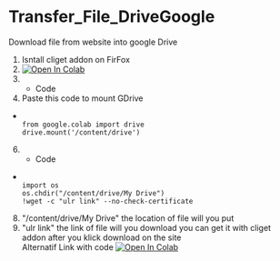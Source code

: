 # Transfer_File_DriveGoogle
Download file from website into google Drive
1. Isntall cliget addon on FirFox
2. <a href="https://colab.research.google.com/" target="_parent\"><img src="https://colab.research.google.com/assets/colab-badge.svg" alt="Open In Colab"/></a>
3. + Code
4. Paste this code to mount GDrive
-   ```console  

    from google.colab import drive
    drive.mount('/content/drive')
    
    ```
6. + Code
-   ```console  

    import os
    os.chdir("/content/drive/My Drive")
    !wget -c "ulr link" --no-check-certificate
    ```
8. "/content/drive/My Drive" the location of file will you put
9. "ulr link" the link of file will you download you can get it with cliget addon after you klick download on the site
 <br>Alternatif Link with code <a href="https://colab.research.google.com/drive/1YD_o2k9LaXdCe8vgXGBcyiQpz7r5JaXm?usp=sharing" target="_parent\"><img src="https://colab.research.google.com/assets/colab-badge.svg" alt="Open In Colab"/></a>

